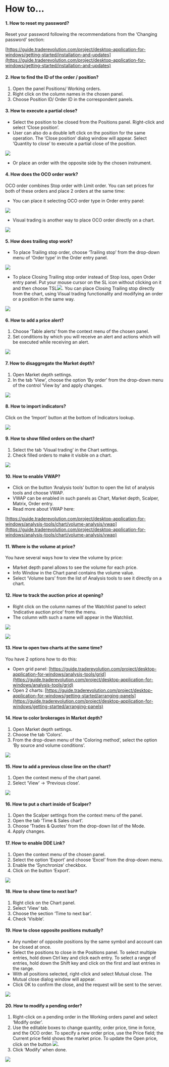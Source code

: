 # How to...

#### **1. How to reset my password?**

Reset your password following the recommendations from the ‘Changing password’ section:

[https://guide.traderevolution.com/project/desktop-application-for-windows/getting-started/installation-and-updates](https://guide.traderevolution.com/project/desktop-application-for-windows/getting-started/installation-and-updates)

#### **2. How to find the ID of the order / position?**

1. Open the panel Positions/ Working orders.
2. Right click on the column names in the chosen panel.
3. Choose Position ID/ Order ID in the correspondent panels.

#### **3. How to execute a partial close?**

* Select the position to be closed from the Positions panel. Right-click and select ‘Close position’.
* User can also do a double left click on the position for the same operation. The ‘Close position’ dialog window will appear. Select ‘Quantity to close’ to execute a partial close of the position.

![](../.gitbook/assets/partial-close.jpg)

* Or place an order with the opposite side by the chosen instrument.

#### **4. How does the OCO order work?**

OCO order combines Stop order with Limit order. You can set prices for both of these orders and place 2 orders at the same time:

* You can place it selecting OCO order type in Order entry panel:

![](../.gitbook/assets/oco.jpg)

* Visual trading is another way to place OCO order directly on a chart.

![](https://lh4.googleusercontent.com/ytScEA_E9yXrIHL8oQ13B_ws1mqopYafo_nSodKi96ll3MAMRWjuz_PApgHuk2EuV0tb-JrAOekhL-YJOSvZm7WnmZf9Haefnb8Fieol4lWkRkMlvk-hFYbGWeWcMm1xBpbHLGB9)

#### **5. How does trailing stop work?**

* To place Trailing stop order, choose ‘Trailing stop’ from the drop-down menu of ‘Order type’ in the Order entry panel.

![](../.gitbook/assets/trailing-stop.jpg)

* To place Closing Trailing stop order instead of Stop loss, open Order entry panel. Put your mouse cursor on the SL icon without clicking on it and then choose TSL![](https://lh6.googleusercontent.com/Bk8aTOxOW_t24Q3qk4n6JbU4bNNGGCA7xlKgA28KxFUeIQJrHUkQNFsjby8Fc8ImPF-abBz6P7Z9A-ylyeGR6R3bLlAe_PoJ9PEEnMdkKid3o04w9NNF1LQtMsT8a-K2wkPBb371). You can place Closing Trailing stop directly from the chart, using Visual trading functionality and modifying an order or a position in the same way.

![](../.gitbook/assets/tsl-new.png)

#### **6. How to add a price alert?**

1. Choose ‘Table alerts’ from the context menu of the chosen panel.
2. Set conditions by which you will receive an alert and actions which will be executed while receiving an alert.

![](../.gitbook/assets/alerts-with-cond.png)

#### **7. How to disaggregate the Market depth?**

1. Open Market depth settings.
2. In the tab ‘View’, choose the option ‘By order’ from the drop-down menu of the control ‘View by’ and apply changes.  

![](../.gitbook/assets/market-depth.jpg)

#### **8. How to import indicators?**

Click on the ‘Import’ button at the bottom of Indicators lookup.

![](../.gitbook/assets/import.jpg)

#### **9. How to show filled orders on the chart?**

1. Select the tab ‘Visual trading’ in the Chart settings.
2. Check filled orders to make it visible on a chart.

![](../.gitbook/assets/visual-trading.jpg)

#### **10. How to enable VWAP?**

* Click on the button ‘Analysis tools’ button to open the list of analysis tools and choose VWAP.
* VWAP can be enabled in such panels as Chart, Market depth, Scalper, Matrix, Order entry.
* Read more about VWAP here:

[https://guide.traderevolution.com/project/desktop-application-for-windows/analysis-tools/chart/volume-analysis/vwap](https://guide.traderevolution.com/project/desktop-application-for-windows/analysis-tools/chart/volume-analysis/vwap)

#### **11. Where is the volume at price?**

You have several ways how to view the volume by price:

* Market depth panel allows to see the volume for each price.
* Info Window in the Chart panel contains the volume value.
* Select ‘Volume bars’ from the list of Analysis tools to see it directly on a chart.

#### **12. How to track the auction price at opening?**

* Right click on the column names of the Watchlist panel to select ‘Indicative auction price’ from the menu.
* The column with such a name will appear in the Watchlist.

![](../.gitbook/assets/watchlist.jpg)

![](https://lh3.googleusercontent.com/CJPwdO9HmzewtURjifG9vPc92tDHESY4VoU7dISyyOaTdSdYjJNbxTh-l2L_NK9HUkUk_DgmtZsoEvbvvL6-G_BOK_ti4ZuVJQDhNQljwgr4Y6TIMhhN3SqNvkkmRBS8jYd9slvx)

#### **13. How to open two charts at the same time?**

You have 2 options how to do this:

* Open grid panel: [https://guide.traderevolution.com/project/desktop-application-for-windows/analysis-tools/grid](https://guide.traderevolution.com/project/desktop-application-for-windows/analysis-tools/grid)
* Open 2 charts: [https://guide.traderevolution.com/project/desktop-application-for-windows/getting-started/arranging-panels](https://guide.traderevolution.com/project/desktop-application-for-windows/getting-started/arranging-panels)

#### **14. How to color brokerages in Market depth?**

1. Open Market depth settings.
2. Choose the tab ‘Colors’.
3. From the drop-down menu of the ‘Coloring method’, select the option ‘By source and volume conditions’.

![](https://lh3.googleusercontent.com/C6zxRFITXHlj4_u62caVhJvdDoxiYrL2AgMdzZ0YHAD3I6xs2iGP5gNsbjMLE-Z2e_fE72OnQErrln0cykakUsi2G33zseBojxxPUDZWlrWXt3kE2lVwWcIrmXmcUuM_J6OuTT3H)

#### **15. How to add a previous close line on the chart?**

1. Open the context menu of the chart panel.
2. Select ‘View’ -&gt; ‘Previous close’.

![](../.gitbook/assets/prev.-close.jpg)

#### **16. How to put a chart inside of Scalper?**

1. Open the Scalper settings from the context menu of the panel.
2. Open the tab ‘Time & Sales chart’.
3. Choose ‘Trades & Quotes’ from the drop-down list of the Mode.
4. Apply changes.

#### **17. How to enable DDE Link?**

1. Open the context menu of the chosen panel.
2. Select the option ‘Export’ and choose ‘Excel’ from the drop-down menu.
3. Enable the ‘Synchronize’ checkbox.
4. Click on the button ‘Export’.

![](../.gitbook/assets/export.jpg)

#### **18. How to show time to next bar?**

1. Right click on the Chart panel.
2. Select ‘View’ tab.
3. Choose the section ‘Time to next bar’.
4. Check ‘Visible’.

#### **19. How to close opposite positions mutually?**

* Any number of opposite positions by the same symbol and account can be closed at once.
* Select the positions to close in the Positions panel. To select multiple entries, hold down Ctrl key and click each entry. To select a range of entries, hold down the Shift key and click on the first and last entries in the range.
* With all positions selected, right-click and select Mutual close. The Mutual close dialog window will appear.
* Click OK to confirm the close, and the request will be sent to the server.

![](https://lh6.googleusercontent.com/VPooOEguHb72crEZ23r9Aomfro3gPxAzSaiRZGqcYpl8g1atl8zg13Z1LXwNnB1G7wS0StNFR5yST2_8LSZ8VY7lDbFY-jDVLMVvMIFSIh73lLzp1MWTe6u46vWOISC76ee4Uhkv)

#### **20. How to modify a pending order?**

1. Right-click on a pending order in the Working orders panel and select ‘Modify order’.
2. Use the editable boxes to change quantity, order price, time in force, and the OCO order. To specify a new order price, use the Price field; the Current price field shows the market price. To update the Open price, click on the button ![](https://lh6.googleusercontent.com/jcjxIzlu77BSDSdZj5HX2Y_m_PCc8ZOrdJSD6qa4wJ_7nwFCADOPv74YxZR4zZacDQIztFLI47VD0_HpZLlFP_yCGs7bgAaTJEZ4wN8LaFVUw0XS34u1_3zS2IIrEU3rpnGzZ5Gy).
3. Click ‘Modify’ when done.

![](https://lh3.googleusercontent.com/FH7lVi_qBl_xeNjSGkRXof4Yb0J1hdpw5XDY4cwurIJSr_uG851Ty8skYywdyB-X3HbyF29h0Iu3RlKwYisE6PqIycrK7C2hnrvzjR_2Uh29pvrd297E_DRIQpV-f1Ox1NbbT1uJ)
